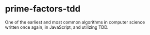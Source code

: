 # prime-factors-tdd
One of the earliest and most common algorithms in computer science written once again, in JavaScript, and utilizing TDD.
